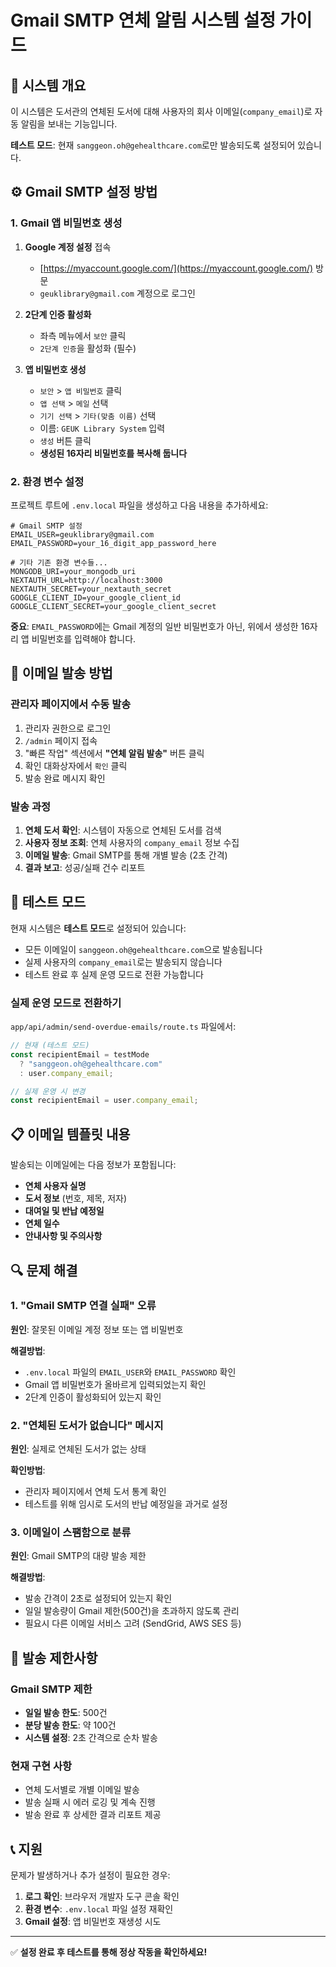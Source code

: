 # Gmail SMTP 연체 알림 시스템 설정 가이드

## 🚀 시스템 개요

이 시스템은 도서관의 연체된 도서에 대해 사용자의 회사 이메일(`company_email`)로 자동 알림을 보내는 기능입니다.

**테스트 모드**: 현재 `sanggeon.oh@gehealthcare.com`로만 발송되도록 설정되어 있습니다.

## ⚙️ Gmail SMTP 설정 방법

### 1. Gmail 앱 비밀번호 생성

1. **Google 계정 설정** 접속

   - [https://myaccount.google.com/](https://myaccount.google.com/) 방문
   - `geuklibrary@gmail.com` 계정으로 로그인

2. **2단계 인증 활성화**

   - 좌측 메뉴에서 `보안` 클릭
   - `2단계 인증`을 활성화 (필수)

3. **앱 비밀번호 생성**
   - `보안` > `앱 비밀번호` 클릭
   - `앱 선택` > `메일` 선택
   - `기기 선택` > `기타(맞춤 이름)` 선택
   - 이름: `GEUK Library System` 입력
   - `생성` 버튼 클릭
   - **생성된 16자리 비밀번호를 복사해 둡니다**

### 2. 환경 변수 설정

프로젝트 루트에 `.env.local` 파일을 생성하고 다음 내용을 추가하세요:

```env
# Gmail SMTP 설정
EMAIL_USER=geuklibrary@gmail.com
EMAIL_PASSWORD=your_16_digit_app_password_here

# 기타 기존 환경 변수들...
MONGODB_URI=your_mongodb_uri
NEXTAUTH_URL=http://localhost:3000
NEXTAUTH_SECRET=your_nextauth_secret
GOOGLE_CLIENT_ID=your_google_client_id
GOOGLE_CLIENT_SECRET=your_google_client_secret
```

**중요**: `EMAIL_PASSWORD`에는 Gmail 계정의 일반 비밀번호가 아닌, 위에서 생성한 16자리 앱 비밀번호를 입력해야 합니다.

## 📧 이메일 발송 방법

### 관리자 페이지에서 수동 발송

1. 관리자 권한으로 로그인
2. `/admin` 페이지 접속
3. "빠른 작업" 섹션에서 **"연체 알림 발송"** 버튼 클릭
4. 확인 대화상자에서 `확인` 클릭
5. 발송 완료 메시지 확인

### 발송 과정

1. **연체 도서 확인**: 시스템이 자동으로 연체된 도서를 검색
2. **사용자 정보 조회**: 연체 사용자의 `company_email` 정보 수집
3. **이메일 발송**: Gmail SMTP를 통해 개별 발송 (2초 간격)
4. **결과 보고**: 성공/실패 건수 리포트

## 🧪 테스트 모드

현재 시스템은 **테스트 모드**로 설정되어 있습니다:

- 모든 이메일이 `sanggeon.oh@gehealthcare.com`으로 발송됩니다
- 실제 사용자의 `company_email`로는 발송되지 않습니다
- 테스트 완료 후 실제 운영 모드로 전환 가능합니다

### 실제 운영 모드로 전환하기

`app/api/admin/send-overdue-emails/route.ts` 파일에서:

```typescript
// 현재 (테스트 모드)
const recipientEmail = testMode
  ? "sanggeon.oh@gehealthcare.com"
  : user.company_email;

// 실제 운영 시 변경
const recipientEmail = user.company_email;
```

## 📋 이메일 템플릿 내용

발송되는 이메일에는 다음 정보가 포함됩니다:

- **연체 사용자 실명**
- **도서 정보** (번호, 제목, 저자)
- **대여일 및 반납 예정일**
- **연체 일수**
- **안내사항 및 주의사항**

## 🔍 문제 해결

### 1. "Gmail SMTP 연결 실패" 오류

**원인**: 잘못된 이메일 계정 정보 또는 앱 비밀번호

**해결방법**:

- `.env.local` 파일의 `EMAIL_USER`와 `EMAIL_PASSWORD` 확인
- Gmail 앱 비밀번호가 올바르게 입력되었는지 확인
- 2단계 인증이 활성화되어 있는지 확인

### 2. "연체된 도서가 없습니다" 메시지

**원인**: 실제로 연체된 도서가 없는 상태

**확인방법**:

- 관리자 페이지에서 연체 도서 통계 확인
- 테스트를 위해 임시로 도서의 반납 예정일을 과거로 설정

### 3. 이메일이 스팸함으로 분류

**원인**: Gmail SMTP의 대량 발송 제한

**해결방법**:

- 발송 간격이 2초로 설정되어 있는지 확인
- 일일 발송량이 Gmail 제한(500건)을 초과하지 않도록 관리
- 필요시 다른 이메일 서비스 고려 (SendGrid, AWS SES 등)

## 🚦 발송 제한사항

### Gmail SMTP 제한

- **일일 발송 한도**: 500건
- **분당 발송 한도**: 약 100건
- **시스템 설정**: 2초 간격으로 순차 발송

### 현재 구현 사항

- 연체 도서별로 개별 이메일 발송
- 발송 실패 시 에러 로깅 및 계속 진행
- 발송 완료 후 상세한 결과 리포트 제공

## 📞 지원

문제가 발생하거나 추가 설정이 필요한 경우:

1. **로그 확인**: 브라우저 개발자 도구 콘솔 확인
2. **환경 변수**: `.env.local` 파일 설정 재확인
3. **Gmail 설정**: 앱 비밀번호 재생성 시도

---

✅ **설정 완료 후 테스트를 통해 정상 작동을 확인하세요!**
